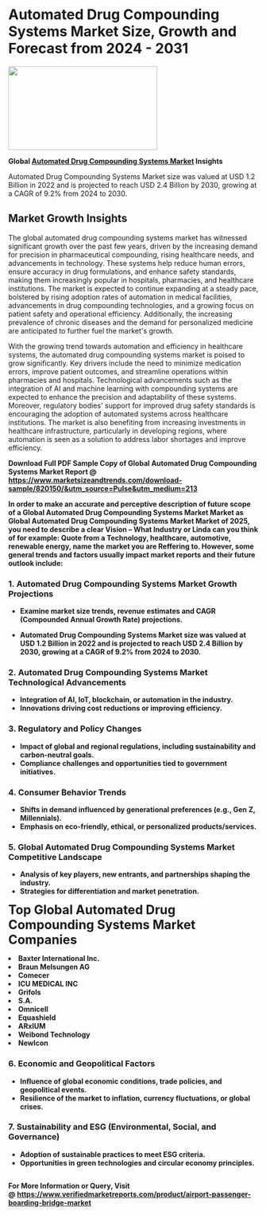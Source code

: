 <H1>Automated Drug Compounding Systems Market Size, Growth and Forecast from 2024 - 2031</H1><img class="aligncenter size-medium wp-image-584254" src="https://thirdeyenews.in/wp-content/uploads/2024/09/Global-Market-Research-300x168.jpeg" alt="" width="300" height="168" /><p><strong>Global&nbsp;<a href="https://www.marketsizeandtrends.com/download-sample/820150/&amp;utm_source=Pulse&amp;utm_medium=213">Automated Drug Compounding Systems Market</a> Insights</strong></p><p>Automated Drug Compounding Systems Market size was valued at USD 1.2 Billion in 2022 and is projected to reach USD 2.4 Billion by 2030, growing at a CAGR of 9.2% from 2024 to 2030.</p><p><h2>Market Growth Insights</h2> <p>The global automated drug compounding systems market has witnessed significant growth over the past few years, driven by the increasing demand for precision in pharmaceutical compounding, rising healthcare needs, and advancements in technology. These systems help reduce human errors, ensure accuracy in drug formulations, and enhance safety standards, making them increasingly popular in hospitals, pharmacies, and healthcare institutions. The market is expected to continue expanding at a steady pace, bolstered by rising adoption rates of automation in medical facilities, advancements in drug compounding technologies, and a growing focus on patient safety and operational efficiency. Additionally, the increasing prevalence of chronic diseases and the demand for personalized medicine are anticipated to further fuel the market's growth.</p> <p><strong></strong></p> <p>With the growing trend towards automation and efficiency in healthcare systems, the automated drug compounding systems market is poised to grow significantly. Key drivers include the need to minimize medication errors, improve patient outcomes, and streamline operations within pharmacies and hospitals. Technological advancements such as the integration of AI and machine learning with compounding systems are expected to enhance the precision and adaptability of these systems. Moreover, regulatory bodies' support for improved drug safety standards is encouraging the adoption of automated systems across healthcare institutions. The market is also benefiting from increasing investments in healthcare infrastructure, particularly in developing regions, where automation is seen as a solution to address labor shortages and improve efficiency. <p><strong></p><p><span class=""><strong>Download Full PDF Sample Copy of Global Automated Drug Compounding Systems Market Report</strong> @ <a href="https://www.marketsizeandtrends.com/download-sample/820150/&amp;utm_source=Pulse&amp;utm_medium=213" target="_blank">https://www.marketsizeandtrends.com/download-sample/820150/&amp;utm_source=Pulse&amp;utm_medium=213</a></span></p><p>In order to make an accurate and perceptive description of future scope of a Global&nbsp;Automated Drug Compounding Systems Market Market as Global&nbsp;Automated Drug Compounding Systems Market Market of 2025, you need to describe a clear Vision &ndash; What Industry or Linda can you think of for example: Quote from a Technology, healthcare, automotive, renewable energy, name the market you are Reffering to. However, some general trends and factors usually impact market reports and their future outlook include:</p><h3>1.&nbsp;<strong>Automated Drug Compounding Systems Market Growth Projections</strong></h3><ul><li>Examine market size trends, revenue estimates and CAGR (Compounded Annual Growth Rate) projections.</li><li><p>Automated Drug Compounding Systems Market size was valued at USD 1.2 Billion in 2022 and is projected to reach USD 2.4 Billion by 2030, growing at a CAGR of 9.2% from 2024 to 2030.</p></li></ul><h3>2.&nbsp;<strong>Automated Drug Compounding Systems Market Technological Advancements</strong></h3><ul><li>Integration of AI, IoT, blockchain, or automation in the industry.</li><li>Innovations driving cost reductions or improving efficiency.</li></ul><h3>3.&nbsp;<strong>Regulatory and Policy Changes</strong></h3><ul><li>Impact of global and regional regulations, including sustainability and carbon-neutral goals.</li><li>Compliance challenges and opportunities tied to government initiatives.</li></ul><h3>4.&nbsp;<strong>Consumer Behavior Trends</strong></h3><ul><li>Shifts in demand influenced by generational preferences (e.g., Gen Z, Millennials).</li><li>Emphasis on eco-friendly, ethical, or personalized products/services.</li></ul><h3>5.&nbsp;<strong>Global Automated Drug Compounding Systems Market Competitive Landscape</strong></h3><ul><li>Analysis of key players, new entrants, and partnerships shaping the industry.</li><li>Strategies for differentiation and market penetration.</li></ul><p data-pm-slice="1 1 []"><span style="color: inherit; font-family: inherit; font-size: 25px;">Top Global Automated Drug Compounding Systems Market Companies</span></p><div class="" data-test-id=""><p><li>Baxter International Inc.</li><li> Braun Melsungen AG</li><li> Comecer</li><li> ICU MEDICAL INC</li><li> Grifols</li><li> S.A.</li><li> Omnicell</li><li> Equashield</li><li> ARxIUM</li><li> Weibond Technology</li><li> NewIcon</li></p></div><h3>6.&nbsp;<strong>Economic and Geopolitical Factors</strong></h3><ul><li>Influence of global economic conditions, trade policies, and geopolitical events.</li><li>Resilience of the market to inflation, currency fluctuations, or global crises.</li></ul><h3>7.&nbsp;<strong>Sustainability and ESG (Environmental, Social, and Governance)</strong></h3><ul><li>Adoption of sustainable practices to meet ESG criteria.</li><li>Opportunities in green technologies and circular economy principles.</li></ul><h2><strong style="font-size: 14px;">For More Information or Query, Visit @&nbsp;</strong><a style="background-color: #ffffff; font-size: 14px;" href="https://www.marketsizeandtrends.com/report/automated-drug-compounding-systems-market/" target="_blank">https://www.verifiedmarketreports.com/product/airport-passenger-boarding-bridge-market</a></h2>
